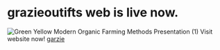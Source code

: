 <h1>grazieoutifts web is live now.</h1
                                    
![Green Yellow Modern Organic Farming Methods Presentation (1)](https://github.com/user-attachments/assets/a157f0c4-e3c0-42a4-9543-1ed81c8829c6)
<h>Visit website now!</h>
<a href='www.grazieoutfits.shop'>garzie</a>
